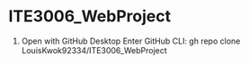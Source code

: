 # ITE3006_WebProject

1. Open with GitHub Desktop
Enter GitHub CLI: gh repo clone LouisKwok92334/ITE3006_WebProject
